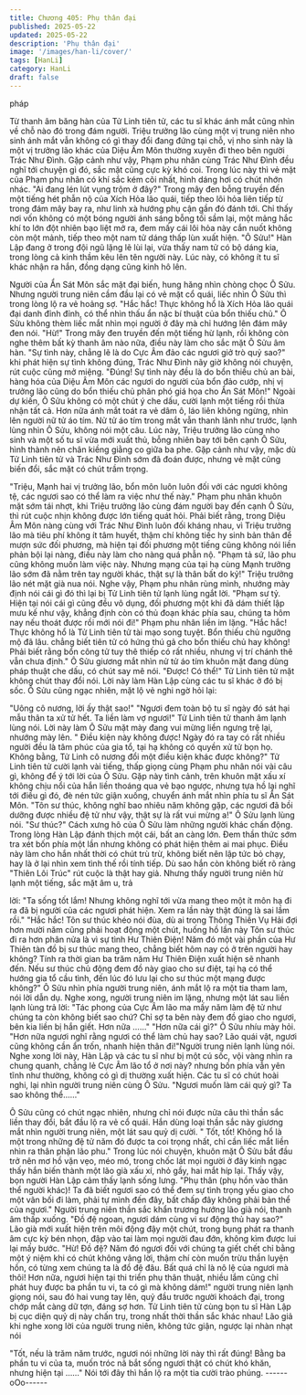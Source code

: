 ```yaml
---
title: Chương 405: Phụ thân đại
published: 2025-05-22
updated: 2025-05-22
description: 'Phụ thân đại'
image: '/images/han-li/cover/'
tags: [HanLi]
category: HanLi
draft: false
---
```


pháp

Từ thanh âm băng hàn của Tử Linh tiên tử, các tu sĩ khác ánh
mắt cũng nhìn về chỗ nào đó trong đám người.
Triệu trưởng lão cùng một vị trung niên nho sinh ánh mắt vẫn
không có gì thay đổi đang đứng tại chỗ, vị nho sinh này là một vị
trưởng lão khác của Diệu Âm Môn thường xuyên đi theo bên
người Trác Như Đình.
Gặp cảnh như vậy, Phạm phu nhân cùng Trác Như Đình đều nghĩ
tới chuyện gì đó, sắc mặt cũng cực kỳ khó coi.
Trong lúc này thì vẻ mặt của Phạm phu nhân có khí sắc kém cõi
nhất, hình dáng hơi có chút nhớn nhác.
"Ai đang lén lút vụng trộm ở đây?" Trong mây đen bỗng truyền
đến một tiếng hét phẫn nộ của Xích Hỏa lão quái, tiếp theo lôi hỏa
liên tiếp từ trong đám mây bay ra, như linh xà hướng phụ cận gần
đó đánh tới.
Chỉ thấy nơi vốn không có một bóng người ánh sáng bỗng tối
sầm lại, một mảng hắc khí to lớn đột nhiên bạo liệt mở ra, đem
mấy cái lôi hỏa này cắn nuốt không còn một mảnh, tiếp theo một
nam tử dáng thấp lùn xuất hiện.
"Ô Sửu!"
Hàn Lập đang ở trong đội ngũ lặng lẽ lùi lại, vừa thấy nam tử có
bộ dáng kia, trong lòng cả kinh thầm kêu lên tên người này.
Lúc này, có không ít tu sĩ khác nhận ra hắn, đồng dạng cũng kinh
hô lên.

Người của Ẩn Sát Môn sắc mặt đại biến, hung hăng nhìn chòng
chọc Ô Sửu.
Nhưng người trung niên cầm đầu lại có vẻ mặt cổ quái, liếc nhìn
Ô Sửu thì trong lòng lộ ra vẻ hoảng sợ.
"Hắc hắc! Thực không hổ là Xích Hỏa lão quái đại danh đỉnh đỉnh,
có thể nhìn thấu ẩn nặc bí thuật của bổn thiếu chủ." Ô Sửu không
thèm liếc mắt nhìn mọi người ở đây mà chỉ hướng lên đám mây
đen nói.
"Hừ!" Trong mây đen truyền đến một tiếng hừ lạnh, rồi không còn
nghe thêm bất kỳ thanh âm nào nữa, điều này làm cho sắc mặt Ô
Sửu âm hàn.
"Sự tình này, chẳng lẽ là do Cực Âm đảo các ngươi giở trò quỷ
sao?" khi phát hiện sự tình không đúng, Trác Như Đình nãy giờ
không nói chuyện, rút cuộc cũng mở miệng.
"Đúng! Sự tình này đều là do bổn thiếu chủ an bài, hàng hóa của
Diệu Âm Môn các ngươi do người của bổn đảo cướp, nhị vị
trưởng lão cũng do bổn thiếu chủ phân phó giá họa cho Ẩn Sát
Môn!"
Ngoài dự kiến, Ô Sửu không có một chút ý che dấu, cười lạnh
một tiếng rồi thừa nhận tất cả. Hơn nữa ánh mắt toát ra vẻ dâm ô,
láo liên không ngừng, nhìn lên người nữ tử áo tím.
Nử tử áo tím trong mắt vẫn thanh lãnh như trước, lạnh lùng nhìn
Ô Sửu, không nói một câu.
Lúc này, Triệu trưởng lão cùng nho sinh và một số tu sĩ vừa mới
xuất thủ, bỗng nhiên bay tới bên cạnh Ô Sửu, hình thành nên
chân kiềng giằng co giữa ba phe.
Gặp cảnh như vậy, mặc dù Tử Linh tiên tử và Trác Như Đình sớm
đã đoán được, nhưng vẻ mặt cũng biến đổi, sắc mặt có chút trầm
trọng.

"Triệu, Mạnh hai vị trưởng lão, bổn môn luôn luôn đối với các
ngươi không tệ, các ngươi sao có thể làm ra việc như thế này."
Phạm phu nhân khuôn mặt sớm tái nhợt, khi Triệu trưởng lão
cùng đám người bay đến cạnh Ô Sửu, thì rút cuộc nhịn không
được lớn tiếng quát hỏi.
Phải biết rằng, trong Diệu Âm Môn nàng cùng với Trác Như Đình
luôn đối kháng nhau, vì Triệu trưởng lão mà tiêu phí không ít tâm
huyết, thậm chí không tiếc hy sinh bản thân để mượn sức đối
phương, mà hiện tại đối phương một tiếng cũng không nói liền
phản bội lại nàng, điều này làm cho nàng quá phẫn nộ.
"Phạm tả sứ, lão phu cũng không muốn làm việc này. Nhưng
mạng của tại hạ cùng Mạnh trưởng lão sớm đã nằm trên tay
người khác, thật sự là thân bất do kỷ!" Triệu trưởng lão nét mặt
già nua nói.
Nghe vậy, Phạm phu nhân rùng mình, nhướng mày định nói cái gì
đó thì lại bị Tử Linh tiên tử lạnh lùng ngắt lời.
"Phạm sư tỷ. Hiện tại nói cái gì cũng đều vô dụng, đối phương
một khi đã dám thiết lập mưu kế như vậy, khẳng định còn có thủ
đoạn khác phía sau, chúng ta hôm nay nếu thoát được rồi mới nói
đi!"
Phạm phu nhân liền im lặng.
"Hắc hắc! Thực không hổ là Tử Linh tiên tử tài mạo song tuyệt.
Bổn thiếu chủ ngưỡng mộ đã lâu. chẳng biết tiên tử có hứng thú
gả cho bổn thiếu chủ hay không! Phải biết rằng bổn công tử tuy
thê thiếp có rất nhiều, nhưng vị trí chánh thê vẫn chưa định." Ô
Sửu giương mắt nhìn nử tử áo tím khuôn mặt đang dùng pháp
thuật che dấu, có chút say mê nói.
"Được! Có thể!" Tử Linh tiên tử mặt không chút thay đổi nói.
Lời này làm Hàn Lập cùng các tu sĩ khác ở đó bị sốc.
Ô Sửu cũng ngạc nhiên, mặt lộ vẻ nghi ngờ hỏi lại:

"Uông cô nương, lời ấy thật sao!"
"Ngươi đem toàn bộ tu sĩ ngày đó sát hại mẫu thân ta xử tử hết.
Ta liền làm vợ ngươi!" Tử Linh tiên tử thanh âm lạnh lùng nói.
Lời này làm Ô Sửu mặt mày đang vui mừng liền ngưng trệ lại,
nhướng mày lên.
" Điều kiện này không được! Ngày đó ra tay có rất nhiều người
đều là tâm phúc của gia tổ, tại hạ không có quyền xử tử bọn họ.
Không bằng, Tử Linh cô nương đổi một điều kiện khác được
không?"
Tử Linh tiên tử cười lạnh vài tiếng, thấp giọng cùng Phạm phu
nhân nói vài câu gì, không để ý tới lời của Ô Sửu.
Gặp này tình cảnh, trên khuôn mặt xấu xí không chịu nổi của hắn
liền thoáng qua vẻ bạo ngược, nhưng tựa hồ lại nghĩ tới điều gì
đó, đè nén tức giận xuống, chuyển ánh mắt nhìn phía tu sĩ Ẩn Sát
Môn.
"Tôn sư thúc, không nghĩ bao nhiêu năm không gặp, các ngươi đã
bồi dưỡng được nhiều đệ tử như vậy, thật sự là rất vui mừng a!" Ô
Sửu lạnh lùng nói.
"Sư thúc?"
Cách xưng hô của Ô Sửu làm những người khác chấn động.
Trong lòng Hàn Lập đánh thịch một cái, bất an càng lớn. Đem
thần thức sớm tra xét bốn phía một lần nhưng không có phát hiện
thêm ai mai phục.
Điều này làm cho hắn nhất thời có chút trù trừ, không biết nên lập
tức bỏ chạy, hay là ở lại nhìn xem tình thế rồi tính tiếp.
Dù sao hắn còn không biết rõ ràng "Thiên Lôi Trúc" rút cuộc là
thật hay giả.
Nhưng thấy người trung niên hừ lạnh một tiếng, sắc mặt âm u, trả

lời:
"Ta sống tốt lắm! Nhưng không nghĩ tới vừa mang theo một ít môn
hạ đi ra đã bị người của các ngươi phát hiện. Xem ra lần này thật
đúng là sai lầm rồi."
"Hắc hắc! Tôn sư thúc khéo nói đùa, dù ai trong Thông Thiên Vụ
Hải đợi hơn mười năm cũng phải hoạt động một chút, huống hồ
lần này Tôn sư thúc đi ra hơn phân nửa là vì sự tình Hư Thiên
Điện! Năm đó một vài phần của Hư Thiên tàn đồ bị sư thúc mang
theo, chẳng biết hôm nay có ở trên người hay không? Tính ra thời
gian ba trăm năm Hư Thiên Điện xuất hiện sẽ nhanh đến. Nếu sư
thúc chủ động đem đồ này giao cho sư điệt, tại hạ có thể hướng
gia tổ cầu tình, đến lúc đó lưu lại cho sư thúc một mạng được
không?" Ô Sửu nhìn phía người trung niên, ánh mắt lộ ra một tia
tham lam, nói lời dẫn dụ.
Nghe xong, người trung niên im lặng, nhưng một lát sau liền lạnh
lùng trả lời:
"Tác phong của Cực Âm lão ma mấy năm làm đệ tử như chúng ta
còn không biết sao chứ? Chỉ sợ ta bên này đem đồ giao cho
ngươi, bên kia liền bị hắn giết. Hơn nữa ……"
"Hơn nữa cái gì?" Ô Sửu nhíu mày hỏi.
"Hơn nữa ngươi nghĩ rằng ngươi có thể làm chủ hay sao? Lão
quái vật, ngươi cũng không cần ẩn trốn, nhanh hiện thân
đi!"Người trung niên lạnh lùng nói.
Nghe xong lời này, Hàn Lập và các tu sĩ như bị một cú sốc, vội
vàng nhìn ra chung quanh, chẳng lẻ Cực Âm lão tổ ở nơi này?
nhưng bốn phía vẫn yên tĩnh như thường, không có gì dị thường
xuất hiện.
Các tu sĩ có chút hoài nghi, lại nhìn người trung niên cùng Ô Sửu.
"Ngươi muốn làm cái quỷ gì? Ta sao không thể……"

Ô Sửu cũng có chút ngạc nhiên, nhưng chỉ nói được nửa câu thì
thần sắc liền thay đổi, bắt đầu lộ ra vẻ cổ quái.
Hắn dùng loại thần sắc này giương mắt nhìn người trung niên,
một lát sau quỷ dị cười. " Tốt, tốt! Không hổ là một trong những đệ
tử năm đó được ta coi trọng nhất, chỉ cần liếc mắt liền nhìn ra
thân phận lão phu."
Trong lúc nói chuyện, khuôn mặt Ô Sửu bắt đầu trở nên mơ hồ
vặn vẹo, méo mó, trong chốc lát mọi người ở đây kinh ngạc thấy
hắn biến thành một lão già xấu xí, nhỏ gầy, hai mắt híp lại.
Thấy vậy, bọn người Hàn Lập cảm thấy lạnh sống lưng.
"Phụ thân (phụ hồn vào thân thể người khác)! Ta đã biết ngươi
sao có thể đem sự tình trọng yếu giao cho một vãn bối đi làm,
phải tự mình đến đây, bất chấp đây không phải bản thể của
ngươi." Người trung niên thần sắc khẩn trương hướng lão già nói,
thanh âm thấp xuống.
"Đồ đệ ngoan, ngươi dám cùng vi sư động thủ hay sao?"
Lão già mới xuất hiện trên môi động đậy một chút, trong bụng
phát ra thanh âm cực kỳ bén nhọn, đập vào tai làm mọi người đau
đớn, không kìm được lui lại mấy bước.
"Hừ! Đồ đệ? Năm đó ngươi đối với chúng ta giết chết chỉ bằng
một ý niệm khi có chút không vâng lời, thậm chí còn muốn trừu
thần luyện hồn, có từng xem chúng ta là đồ đệ đâu. Bất quá chỉ là
nô lệ của ngươi mà thôi! Hơn nữa, ngươi hiện tại thi triển phụ thân
thuật, nhiều lắm cũng chỉ phát huy được ba phần tu vi, ta có gì mà
không dám!" người trung niên lạnh giọng nói, sau đó hai vung tay
lên, quỷ đầu trước người khoách đại, trong chớp mắt càng dữ
tợn, đáng sợ hơn.
Tử Linh tiên tử cùng bọn tu sĩ Hàn Lập bị cục diện quỷ dị này
chấn trụ, trong nhất thời thần sắc khác nhau!
Lão giả khi nghe xong lời của người trung niên, không tức giận,
ngược lại nhàn nhạt nói

"Tốt, nếu là trăm năm trước, ngươi nói những lời này thì rất đúng!
Bằng ba phần tu vi của ta, muốn tróc nã bắt sống ngươi thật có
chút khó khăn, nhưng hiện tại ……"
Nói tới đây thì hắn lộ ra một tia cười trào phúng.
------oOo------

